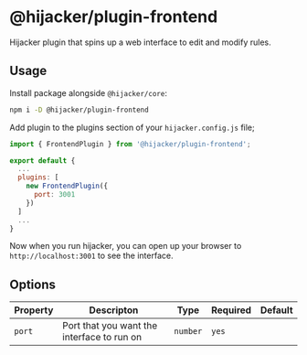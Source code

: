 # @hijacker/plugin-frontend

Hijacker plugin that spins up a web interface to edit and modify rules.

## Usage
Install package alongside `@hijacker/core`:

```bash
npm i -D @hijacker/plugin-frontend
```

Add plugin to the plugins section of your `hijacker.config.js` file;
```javascript
import { FrontendPlugin } from '@hijacker/plugin-frontend';

export default {
  ...
  plugins: [
    new FrontendPlugin({
      port: 3001
    })
  ]
  ...
}
```

Now when you run hijacker, you can open up your browser to `http://localhost:3001` to see the interface.

## Options

| Property | Descripton | Type | Required | Default |
| -------- | ---------- | ---- | -------- | ------- |
| `port` | Port that you want the interface to run on | `number` | `yes` | |